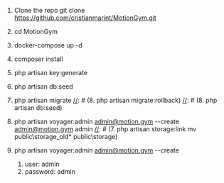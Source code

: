 1. Clone the repo git clone https://github.com/cristianmarint/MotionGym.git
2. cd MotionGym
3. docker-compose up -d
4. composer install 
5. php artisan key:generate 
6. php artisan db:seed
7. php artisan migrate 
[//]: # (8. php artisan migrate:rollback)
[//]: # (8. php artisan db:seed)

8. php artisan voyager:admin admin@motion.gym --create
    admin@motion.gym admin 
[//]: # (7. php artisan storage:link mv public\storage_old\* public\storage)

9. php artisan voyager:admin admin@motion.gym --create
   1. user: admin
   2. password: admin

[//]: # (php artisan voyager:install)
